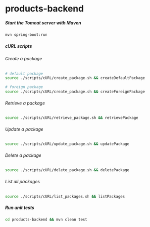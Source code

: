 # products-backend

##### Start the Tomcat server with Maven

```bash
mvn spring-boot:run
```

##### cURL scripts

###### Create a package

```bash
# default package
source ./scripts/cURL/create_package.sh && createDefaultPackage

# foreign package
source ./scripts/cURL/create_package.sh && createForeignPackage
```

###### Retrieve a package

```bash
source ./scripts/cURL/retrieve_package.sh && retrievePackage
```

###### Update a package

```bash
source ./scripts/cURL/update_package.sh && updatePackage
```

###### Delete a package

```bash
source ./scripts/cURL/delete_package.sh && deletePackage
```

###### List all packages

```bash
source ./scripts/cURL/list_packages.sh && listPackages
```

##### Run unit tests

```bash
cd products-backend && mvn clean test
```


